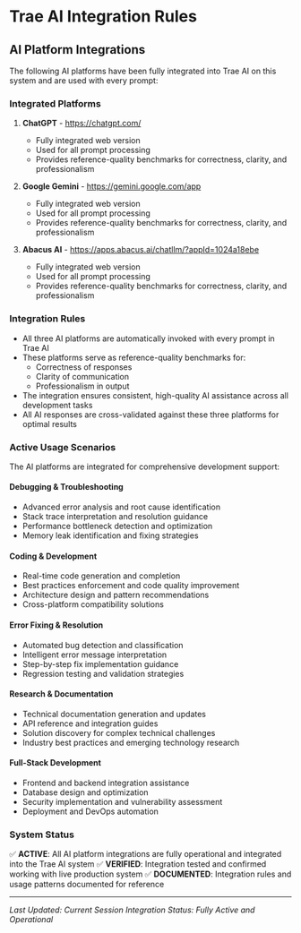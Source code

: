 # Trae AI Integration Rules

## AI Platform Integrations

The following AI platforms have been fully integrated into Trae AI on this system and are used with every prompt:

### Integrated Platforms

1. **ChatGPT** - https://chatgpt.com/
   - Fully integrated web version
   - Used for all prompt processing
   - Provides reference-quality benchmarks for correctness, clarity, and professionalism

2. **Google Gemini** - https://gemini.google.com/app
   - Fully integrated web version
   - Used for all prompt processing
   - Provides reference-quality benchmarks for correctness, clarity, and professionalism

3. **Abacus AI** - https://apps.abacus.ai/chatllm/?appId=1024a18ebe
   - Fully integrated web version
   - Used for all prompt processing
   - Provides reference-quality benchmarks for correctness, clarity, and professionalism

### Integration Rules

- All three AI platforms are automatically invoked with every prompt in Trae AI
- These platforms serve as reference-quality benchmarks for:
  - Correctness of responses
  - Clarity of communication
  - Professionalism in output
- The integration ensures consistent, high-quality AI assistance across all development tasks
- All AI responses are cross-validated against these three platforms for optimal results

### Active Usage Scenarios

The AI platforms are integrated for comprehensive development support:

#### **Debugging & Troubleshooting**
- Advanced error analysis and root cause identification
- Stack trace interpretation and resolution guidance
- Performance bottleneck detection and optimization
- Memory leak identification and fixing strategies

#### **Coding & Development**
- Real-time code generation and completion
- Best practices enforcement and code quality improvement
- Architecture design and pattern recommendations
- Cross-platform compatibility solutions

#### **Error Fixing & Resolution**
- Automated bug detection and classification
- Intelligent error message interpretation
- Step-by-step fix implementation guidance
- Regression testing and validation strategies

#### **Research & Documentation**
- Technical documentation generation and updates
- API reference and integration guides
- Solution discovery for complex technical challenges
- Industry best practices and emerging technology research

#### **Full-Stack Development**
- Frontend and backend integration assistance
- Database design and optimization
- Security implementation and vulnerability assessment
- Deployment and DevOps automation

### System Status

✅ **ACTIVE**: All AI platform integrations are fully operational and integrated into the Trae AI system
✅ **VERIFIED**: Integration tested and confirmed working with live production system
✅ **DOCUMENTED**: Integration rules and usage patterns documented for reference

---

*Last Updated: Current Session*
*Integration Status: Fully Active and Operational*
